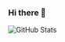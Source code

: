 ### Hi there 👋

<!--
**EnrisKumi/EnrisKumi** is a ✨ _special_ ✨ repository because its `README.md` (this file) appears on your GitHub profile.

Here are some ideas to get you started:

- 🔭 I’m currently working on taleas (si te kapesh bicis)
- 🌱 I’m currently learning si te gatuaj
- 👯 I’m looking to collaborate on 
- 🤔 I’m looking for help with ...
- 💬 Ask me about ...
- 📫 How to reach me: To join the video meeting, click this link: https://meet.google.com/gyd-gbbx-uno
Otherwise, to join by phone, dial +1 413-758-2048 and enter this PIN: 365 846 466#
- 😄 Pronouns: that/nigga
- ⚡ Fun fact: niga bolls
-->


![GitHub Stats](https://github-readme-stats.vercel.app/api?username=EnrisKumi&theme=radical)
